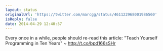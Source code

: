 ```yaml
---
layout: status
originalUrl: 'https://twitter.com/marcgg/status/461122968001986560'
isReply: false
date: 2014-04-29 12:40:57
---
```


Every once in a while, people should re-read this article: "Teach Yourself Programming in Ten Years" ~ http://t.co/bpd166sSHr
